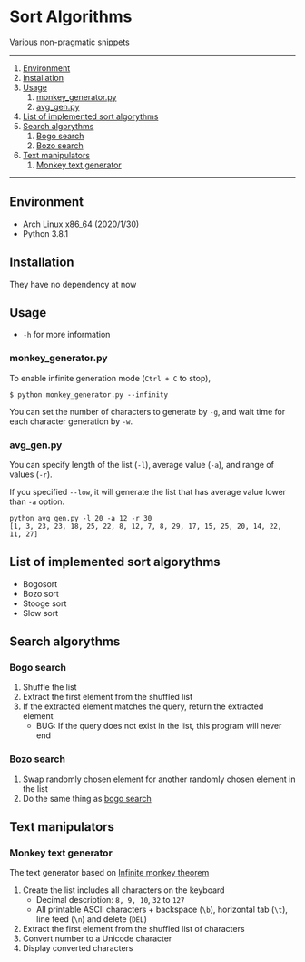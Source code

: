 # Sort Algorithms

Various non-pragmatic snippets

---

1. [Environment](#environment)
1. [Installation](#installation)
1. [Usage](#usage)
   1. [monkey_generator.py](#monkey_generatorpy)
   1. [avg_gen.py](#avg_genpy)
1. [List of implemented sort algorythms](#list-of-implemented-sort-algorythms)
1. [Search algorythms](#search-algorythms)
   1. [Bogo search](#bogo-search)
   1. [Bozo search](#bozo-search)
1. [Text manipulators](#text-manipulators)
   1. [Monkey text generator](#monkey-text-generator)

---

## Environment

- Arch Linux x86_64 (2020/1/30)
- Python 3.8.1

## Installation

They have no dependency at now

## Usage

- `-h` for more information

### monkey_generator.py

To enable infinite generation mode (`Ctrl + C` to stop),

`$ python monkey_generator.py --infinity`

You can set the number of characters to generate by `-g`, and wait time for each character generation by `-w`.

### avg_gen.py

You can specify length of the list (`-l`), average value (`-a`), and range of values (`-r`).

If you specified `--low`, it will generate the list that has average value lower than `-a` option.

```
python avg_gen.py -l 20 -a 12 -r 30
[1, 3, 23, 23, 18, 25, 22, 8, 12, 7, 8, 29, 17, 15, 25, 20, 14, 22, 11, 27]
```

## List of implemented sort algorythms

- Bogosort
- Bozo sort
- Stooge sort
- Slow sort

## Search algorythms

### Bogo search

1. Shuffle the list
1. Extract the first element from the shuffled list
1. If the extracted element matches the query, return the extracted element
    - BUG: If the query does not exist in the list, this program will never end

### Bozo search

1. Swap randomly chosen element for another randomly chosen element in the list
1. Do the same thing as [bogo search](#bogo-search)

## Text manipulators

### Monkey text generator

The text generator based on [Infinite monkey theorem](https://en.wikipedia.org/wiki/Infinite_monkey_theorem)

1. Create the list includes all characters on the keyboard
   - Decimal description: `8, 9, 10`, `32` to `127`
   - All printable ASCII characters + backspace (`\b`), horizontal tab (`\t`), line feed (`\n`) and delete (`DEL`)
1. Extract the first element from the shuffled list of characters
1. Convert number to a Unicode character
1. Display converted characters
